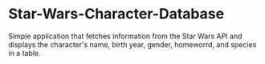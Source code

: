 # Star-Wars-Character-Database
Simple application that fetches information from the Star Wars API and displays the character's name, birth year, gender, homeworrd, and species in a table.
